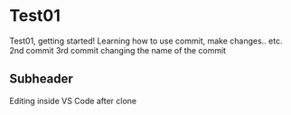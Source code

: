 # Test01
Test01, getting started!
Learning how to use commit, make changes.. etc.
2nd commit
3rd commit changing the name of the commit


## Subheader

Editing inside VS Code after clone